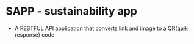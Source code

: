 # SAPP  - sustainability app

- A RESTFUL API application that converts link and image to a QR(quik response) code